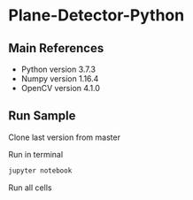 # Plane-Detector-Python

## Main References

- Python version 3.7.3
- Numpy version 1.16.4
- OpenCV version 4.1.0

## Run Sample

Clone last version from master

Run in terminal

```bash
jupyter notebook
```
Run all cells
